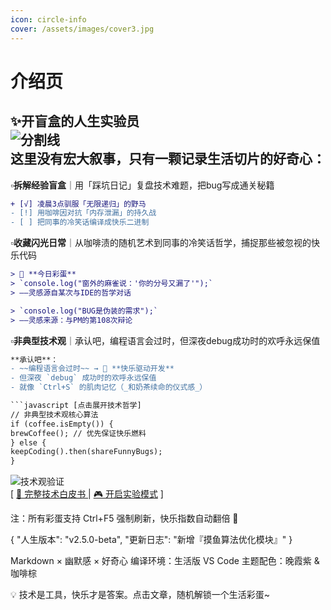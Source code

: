 ```yaml
---
icon: circle-info
cover: /assets/images/cover3.jpg
---
```


# 介绍页

✨ ​**开盲盒的人生实验员**​  
![分割线](https://img.shields.io/badge/───────_生活语法研究院_───────-8A2BE2)  
这里没有宏大叙事，只有一颗记录生活切片的好奇心：
---
▫️ ​**拆解经验盲盒**｜用「踩坑日记」复盘技术难题，把bug写成通关秘籍
   ```diff
   + [√] 凌晨3点驯服「无限递归」的野马 
   - [!] 用咖啡因对抗「内存泄漏」的持久战
   - [ ] 把同事的冷笑话编译成快乐二进制
   ```

▫️ ​**收藏闪光日常**｜从咖啡渍的随机艺术到同事的冷笑话哲学，捕捉那些被忽视的快乐代码
   ```diff
> 🌈 ​**今日彩蛋**​  
> `console.log("窗外的麻雀说：'你的分号又漏了'");`  
> ——灵感源自某次与IDE的哲学对话

> `console.log("BUG是伪装的需求");`  
> ——灵感来源：与PM的第108次辩论
   ```

▫️ **​非典型技术观**｜承认吧，编程语言会过时，但深夜debug成功时的欢呼永远保值
   ```diff
**承认吧**：  
- ~~编程语言会过时~~ → 🚀 ​**快乐驱动开发**​  
- 但深夜 `debug` 成功时的欢呼永远保值  
- 就像 `Ctrl+S` 的肌肉记忆（_和奶茶续命的仪式感_）  

```javascript [点击展开技术哲学]
// 非典型技术观核心算法
if (coffee.isEmpty()) {
   brewCoffee(); // 优先保证快乐燃料
} else {
   keepCoding().then(shareFunnyBugs);
}
```

![技术观验证](https://img.shields.io/badge/反内耗认证-已通过-success)  
[ [📜 完整技术白皮书 ](https://example.com) | [🎮 开启实验模式](javascript:void(0)) ]  


注：所有彩蛋支持 Ctrl+F5 强制刷新，快乐指数自动翻倍 🌟

{
  "人生版本": "v2.5.0-beta",
  "更新日志": "新增『摸鱼算法优化模块』"
}

Markdown × 幽默感 × 好奇心
编译环境：​生活版 VS Code​
主题配色：晚霞紫 & 咖啡棕

💡 技术是工具，快乐才是答案。点击文章，随机解锁一个生活彩蛋~

